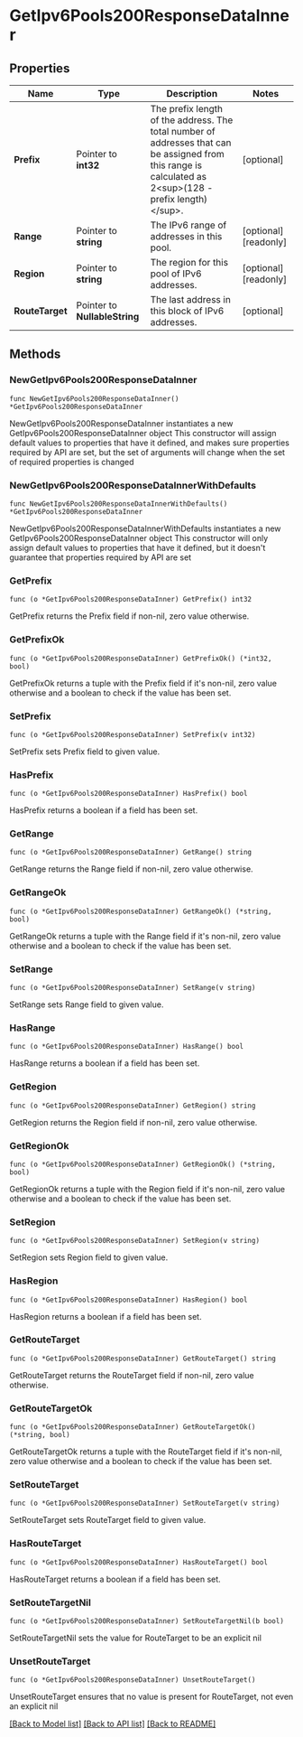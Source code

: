 # GetIpv6Pools200ResponseDataInner

## Properties

Name | Type | Description | Notes
------------ | ------------- | ------------- | -------------
**Prefix** | Pointer to **int32** | The prefix length of the address. The total number of addresses that can be assigned from this range is calculated as 2&lt;sup&gt;(128 - prefix length)&lt;/sup&gt;. | [optional] 
**Range** | Pointer to **string** | The IPv6 range of addresses in this pool. | [optional] [readonly] 
**Region** | Pointer to **string** | The region for this pool of IPv6 addresses. | [optional] [readonly] 
**RouteTarget** | Pointer to **NullableString** | The last address in this block of IPv6 addresses. | [optional] 

## Methods

### NewGetIpv6Pools200ResponseDataInner

`func NewGetIpv6Pools200ResponseDataInner() *GetIpv6Pools200ResponseDataInner`

NewGetIpv6Pools200ResponseDataInner instantiates a new GetIpv6Pools200ResponseDataInner object
This constructor will assign default values to properties that have it defined,
and makes sure properties required by API are set, but the set of arguments
will change when the set of required properties is changed

### NewGetIpv6Pools200ResponseDataInnerWithDefaults

`func NewGetIpv6Pools200ResponseDataInnerWithDefaults() *GetIpv6Pools200ResponseDataInner`

NewGetIpv6Pools200ResponseDataInnerWithDefaults instantiates a new GetIpv6Pools200ResponseDataInner object
This constructor will only assign default values to properties that have it defined,
but it doesn't guarantee that properties required by API are set

### GetPrefix

`func (o *GetIpv6Pools200ResponseDataInner) GetPrefix() int32`

GetPrefix returns the Prefix field if non-nil, zero value otherwise.

### GetPrefixOk

`func (o *GetIpv6Pools200ResponseDataInner) GetPrefixOk() (*int32, bool)`

GetPrefixOk returns a tuple with the Prefix field if it's non-nil, zero value otherwise
and a boolean to check if the value has been set.

### SetPrefix

`func (o *GetIpv6Pools200ResponseDataInner) SetPrefix(v int32)`

SetPrefix sets Prefix field to given value.

### HasPrefix

`func (o *GetIpv6Pools200ResponseDataInner) HasPrefix() bool`

HasPrefix returns a boolean if a field has been set.

### GetRange

`func (o *GetIpv6Pools200ResponseDataInner) GetRange() string`

GetRange returns the Range field if non-nil, zero value otherwise.

### GetRangeOk

`func (o *GetIpv6Pools200ResponseDataInner) GetRangeOk() (*string, bool)`

GetRangeOk returns a tuple with the Range field if it's non-nil, zero value otherwise
and a boolean to check if the value has been set.

### SetRange

`func (o *GetIpv6Pools200ResponseDataInner) SetRange(v string)`

SetRange sets Range field to given value.

### HasRange

`func (o *GetIpv6Pools200ResponseDataInner) HasRange() bool`

HasRange returns a boolean if a field has been set.

### GetRegion

`func (o *GetIpv6Pools200ResponseDataInner) GetRegion() string`

GetRegion returns the Region field if non-nil, zero value otherwise.

### GetRegionOk

`func (o *GetIpv6Pools200ResponseDataInner) GetRegionOk() (*string, bool)`

GetRegionOk returns a tuple with the Region field if it's non-nil, zero value otherwise
and a boolean to check if the value has been set.

### SetRegion

`func (o *GetIpv6Pools200ResponseDataInner) SetRegion(v string)`

SetRegion sets Region field to given value.

### HasRegion

`func (o *GetIpv6Pools200ResponseDataInner) HasRegion() bool`

HasRegion returns a boolean if a field has been set.

### GetRouteTarget

`func (o *GetIpv6Pools200ResponseDataInner) GetRouteTarget() string`

GetRouteTarget returns the RouteTarget field if non-nil, zero value otherwise.

### GetRouteTargetOk

`func (o *GetIpv6Pools200ResponseDataInner) GetRouteTargetOk() (*string, bool)`

GetRouteTargetOk returns a tuple with the RouteTarget field if it's non-nil, zero value otherwise
and a boolean to check if the value has been set.

### SetRouteTarget

`func (o *GetIpv6Pools200ResponseDataInner) SetRouteTarget(v string)`

SetRouteTarget sets RouteTarget field to given value.

### HasRouteTarget

`func (o *GetIpv6Pools200ResponseDataInner) HasRouteTarget() bool`

HasRouteTarget returns a boolean if a field has been set.

### SetRouteTargetNil

`func (o *GetIpv6Pools200ResponseDataInner) SetRouteTargetNil(b bool)`

 SetRouteTargetNil sets the value for RouteTarget to be an explicit nil

### UnsetRouteTarget
`func (o *GetIpv6Pools200ResponseDataInner) UnsetRouteTarget()`

UnsetRouteTarget ensures that no value is present for RouteTarget, not even an explicit nil

[[Back to Model list]](../README.md#documentation-for-models) [[Back to API list]](../README.md#documentation-for-api-endpoints) [[Back to README]](../README.md)


